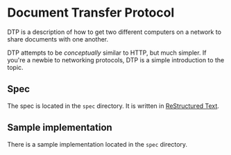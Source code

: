 Document Transfer Protocol
==========================

DTP is a description of how to get two different computers on a network to
share documents with one another.

DTP attempts to be _conceptually_ similar to HTTP, but much simpler. If you're
a newbie to networking protocols, DTP is a simple introduction to the topic.

Spec
----

The spec is located in the `spec` directory. It is written in [ReStructured Text](http://docutils.sourceforge.net/rst.html).

Sample implementation
---------------------

There is a sample implementation located in the `spec` directory.


